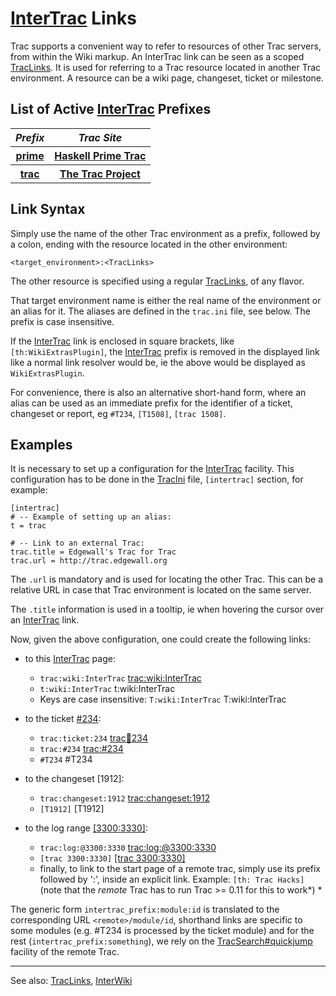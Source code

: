 # [InterTrac](inter-trac) Links



Trac supports a convenient way to refer to resources of other Trac servers, from within the Wiki markup. An InterTrac link can be seen as a scoped [TracLinks](trac-links). It is used for referring to a Trac resource located in another Trac environment. A resource can be a wiki page, changeset, ticket or milestone. 


## List of Active [InterTrac](inter-trac) Prefixes



<table><tr><th><i>Prefix</i></th>
<th><i>Trac Site</i></th></tr>
<tr><th><a href="https://prime.haskell.org/timeline">prime</a></th>
<th><a href="https://prime.haskell.org">Haskell Prime Trac</a></th></tr>
<tr><th><a href="http://trac.edgewall.org/timeline">trac</a></th>
<th><a href="http://trac.edgewall.org">The Trac Project</a></th></tr></table>



## Link Syntax


Simply use the name of the other Trac environment as a prefix, followed by a colon, ending with the resource located in the other environment:

```wiki
<target_environment>:<TracLinks>
```


The other resource is specified using a regular [TracLinks](trac-links), of any flavor.


That target environment name is either the real name of the environment or an alias for it. 
The aliases are defined in the `trac.ini` file, see below.
The prefix is case insensitive.


If the [InterTrac](inter-trac) link is enclosed in square brackets, like `[th:WikiExtrasPlugin]`, the [InterTrac](inter-trac) prefix is removed in the displayed link like a normal link resolver would be, ie the above would be displayed as `WikiExtrasPlugin`.


For convenience, there is also an alternative short-hand form, where an alias can be used as an immediate prefix for the identifier of a ticket, changeset or report, eg `#T234`, `[T1508]`, `[trac 1508]`.

## Examples


It is necessary to set up a configuration for the [InterTrac](inter-trac) facility.
This configuration has to be done in the [TracIni](trac-ini) file, `[intertrac]` section, for example:


```
[intertrac]
# -- Example of setting up an alias:
t = trac

# -- Link to an external Trac:
trac.title = Edgewall's Trac for Trac
trac.url = http://trac.edgewall.org
```


The `.url` is mandatory and is used for locating the other Trac.
This can be a relative URL in case that Trac environment is located on the same server.


The `.title` information is used in a tooltip, ie when hovering the cursor over an [InterTrac](inter-trac) link.



Now, given the above configuration, one could create the following links:


- to this [InterTrac](inter-trac) page:

  - `trac:wiki:InterTrac` [ trac:wiki:InterTrac](http://trac.edgewall.org/intertrac/wiki%3AInterTrac)
  - `t:wiki:InterTrac` t:wiki:InterTrac
  - Keys are case insensitive: `T:wiki:InterTrac` T:wiki:InterTrac
- to the ticket [\#234](https://gitlab.haskell.org//ghc/ghc/issues/234):

  - `trac:ticket:234` [ trac:ticket:234](http://trac.edgewall.org/intertrac/ticket%3A234)
  - `trac:#234` [ trac:\#234](http://trac.edgewall.org/intertrac/%23234) 
  - `#T234` \#T234
- to the changeset \[1912\]:

  - `trac:changeset:1912` [ trac:changeset:1912](http://trac.edgewall.org/intertrac/changeset%3A1912)
  - `[T1912]` \[T1912\]
- to the log range [\[3300:3330\]](/trac/ghc/log/ghc/?revs=3300%3A3330):

  - `trac:log:@3300:3330` [ trac:log:\@3300:3330](http://trac.edgewall.org/intertrac/log%3A%403300%3A3330)  
  - `[trac 3300:3330]` [ \[trac 3300:3330\]](http://trac.edgewall.org/intertrac/log%3A/%403300%3A3330)
  - finally, to link to the start page of a remote trac, simply use its prefix followed by ':', inside an explicit link. Example: `[th: Trac Hacks]` (note that the *remote* Trac has to run Trac \>= 0.11 for this to work*)
    *


The generic form `intertrac_prefix:module:id` is translated to the corresponding URL `<remote>/module/id`, shorthand links are specific to some modules (e.g. \#T234 is processed by the ticket module) and for the rest (`intertrac_prefix:something`), we rely on the [TracSearch\#quickjump](trac-search#) facility of the remote Trac.

---



See also: [TracLinks](trac-links), [InterWiki](inter-wiki)


